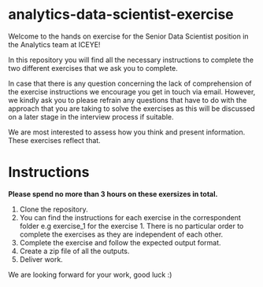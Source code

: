 # analytics-data-scientist-exercise

Welcome to the hands on exercise for the Senior Data Scientist position in the Analytics team at ICEYE! 

In this repository you will find all the necessary instructions to complete the two different exercises that we ask you to 
complete. 

In case that there is any question concerning the lack of comprehension of the exercise instructions we encourage you get in touch
via email. However, we kindly ask you to please refrain any questions that  have to do with the approach that you 
are taking to solve the exercises as this will be discussed on a later stage in the
interview process if suitable.

We are most interested to assess how you think and present information. These exercises reflect that.

# Instructions

**Please spend no more than 3 hours on these exersizes in total.**

1. Clone the repository.
2. You can find the instructions for each exercise in the correspondent folder e.g exercise_1 for the exercise 1. There is no particular order to complete the exercises as they are independent of each other.
3. Complete the exercise and follow the expected output format.
4. Create a zip file of all the outputs.
5. Deliver work.

We are looking forward for your work, good luck :)
